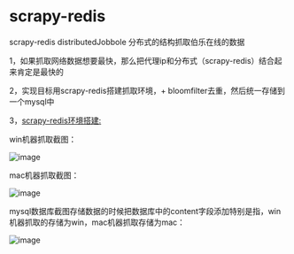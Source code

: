 # scrapy-redis
scrapy-redis distributedJobbole 分布式的结构抓取伯乐在线的数据

1，如果抓取网络数据想要最快，那么把代理ip和分布式（scrapy-redis）结合起来肯定是最快的

2，实现目标用scrapy-redis搭建抓取环境，+ bloomfilter去重，然后统一存储到一个mysql中

3，[scrapy-redis环境搭建:](https://github.com/rmax/scrapy-redis)

win机器抓取截图：

![image](https://github.com/nanmuyao/scrapy-redis/tree/master/ScrapyRedisTest/images/win.png)

mac机器抓取截图：

![image](https://github.com/nanmuyao/scrapy-redis/tree/master/ScrapyRedisTest/images/mac.png)

mysql数据库截图存储数据的时候把数据库中的content字段添加特别是指，win机器抓取的存储为win，mac机器抓取存储为mac：

![image](https://github.com/nanmuyao/scrapy-redis/tree/master/ScrapyRedisTest/images/mysql.png)

